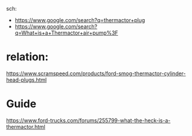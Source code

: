 sch:
- https://www.google.com/search?q=thermactor+plug
- https://www.google.com/search?q=What+is+a+Thermactor+air+pump%3F

# relation:
https://www.scramspeed.com/products/ford-smog-thermactor-cylinder-head-plugs.html

# Guide
https://www.ford-trucks.com/forums/255799-what-the-heck-is-a-thermactor.html
